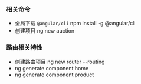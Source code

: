 ### 相关命令
* 全局下载 ```@angular/cli``` npm install -g @angular/cli
* 创建项目 ng new auction
### 路由相关特性
* 创建路由项目 ng new router --routing
* ng generate component home
* ng generate component product
